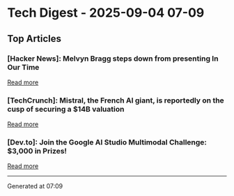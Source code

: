 # Tech Digest - 2025-09-04 07-09

## Top Articles

### [Hacker News]: Melvyn Bragg steps down from presenting In Our Time
[Read more](https://www.bbc.co.uk/mediacentre/2025/melvyn-bragg-decides-to-step-down-from-presenting-in-our-time/)

### [TechCrunch]: Mistral, the French AI giant, is reportedly on the cusp of securing a $14B valuation
[Read more](https://techcrunch.com/2025/09/03/mistral-the-french-ai-giant-is-reportedly-on-the-cusp-of-securing-a-14-billion-valuation/)

### [Dev.to]: Join the Google AI Studio Multimodal Challenge: $3,000 in Prizes!
[Read more](https://dev.to/devteam/join-the-google-ai-studio-multimodal-challenge-3000-in-prizes-58g)


---
Generated at 07:09
